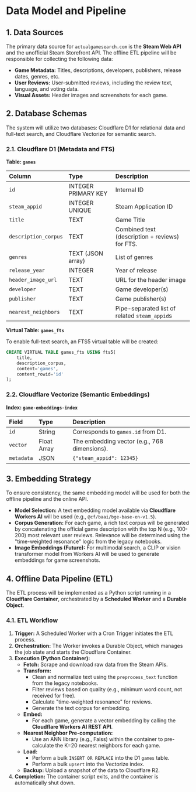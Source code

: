 # Data Model and Pipeline

## 1. Data Sources

The primary data source for `actualgamesearch.com` is the **Steam Web API** and the unofficial Steam Storefront API. The offline ETL pipeline will be responsible for collecting the following data:

*   **Game Metadata:** Titles, descriptions, developers, publishers, release dates, genres, etc.
*   **User Reviews:** User-submitted reviews, including the review text, language, and voting data.
*   **Visual Assets:** Header images and screenshots for each game.

## 2. Database Schemas

The system will utilize two databases: Cloudflare D1 for relational data and full-text search, and Cloudflare Vectorize for semantic search.

### 2.1. Cloudflare D1 (Metadata and FTS)

**Table: `games`**

| Column | Type | Description |
| :--- | :--- | :--- |
| `id` | INTEGER PRIMARY KEY | Internal ID |
| `steam_appid` | INTEGER UNIQUE | Steam Application ID |
| `title` | TEXT | Game Title |
| `description_corpus`| TEXT | Combined text (description + reviews) for FTS. |
| `genres` | TEXT (JSON array) | List of genres |
| `release_year` | INTEGER | Year of release |
| `header_image_url` | TEXT | URL for the header image |
| `developer` | TEXT | Game developer(s) |
| `publisher` | TEXT | Game publisher(s) |
| `nearest_neighbors` | TEXT | Pipe-separated list of related `steam_appid`s |

**Virtual Table: `games_fts`**

To enable full-text search, an FTS5 virtual table will be created:

```sql
CREATE VIRTUAL TABLE games_fts USING fts5(
    title,
    description_corpus,
    content='games',
    content_rowid='id'
);
```

### 2.2. Cloudflare Vectorize (Semantic Embeddings)

**Index: `game-embeddings-index`**

| Field | Type | Description |
| :--- | :--- | :--- |
| `id` | String | Corresponds to `games.id` from D1. |
| `vector` | Float Array | The embedding vector (e.g., 768 dimensions). |
| `metadata` | JSON | `{"steam_appid": 12345}` |

## 3. Embedding Strategy

To ensure consistency, the same embedding model will be used for both the offline pipeline and the online API.

*   **Model Selection:** A text embedding model available via **Cloudflare Workers AI** will be used (e.g., `@cf/baai/bge-base-en-v1.5`).
*   **Corpus Generation:** For each game, a rich text corpus will be generated by concatenating the official game description with the top N (e.g., 100-200) most relevant user reviews. Relevance will be determined using the "time-weighted resonance" logic from the legacy notebooks.
*   **Image Embeddings (Future):** For multimodal search, a CLIP or vision transformer model from Workers AI will be used to generate embeddings for game screenshots.

## 4. Offline Data Pipeline (ETL)

The ETL process will be implemented as a Python script running in a **Cloudflare Container**, orchestrated by a **Scheduled Worker** and a **Durable Object**.

### 4.1. ETL Workflow

1.  **Trigger:** A Scheduled Worker with a Cron Trigger initiates the ETL process.
2.  **Orchestration:** The Worker invokes a Durable Object, which manages the job state and starts the Cloudflare Container.
3.  **Execution (Python Container):**
    *   **Fetch:** Scrape and download raw data from the Steam APIs.
    *   **Transform:**
        *   Clean and normalize text using the `preprocess_text` function from the legacy notebooks.
        *   Filter reviews based on quality (e.g., minimum word count, not received for free).
        *   Calculate "time-weighted resonance" for reviews.
        *   Generate the text corpus for embedding.
    *   **Embed:**
        *   For each game, generate a vector embedding by calling the **Cloudflare Workers AI REST API**.
    *   **Nearest Neighbor Pre-computation:**
        *   Use an ANN library (e.g., Faiss) within the container to pre-calculate the K=20 nearest neighbors for each game.
    *   **Load:**
        *   Perform a bulk `INSERT OR REPLACE` into the D1 `games` table.
        *   Perform a bulk `upsert` into the Vectorize index.
    *   **Backup:** Upload a snapshot of the data to Cloudflare R2.
4.  **Completion:** The container script exits, and the container is automatically shut down.
